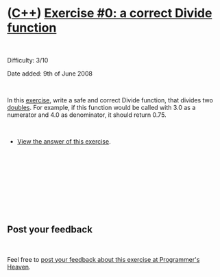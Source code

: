 
 

 

 

 

 

([C++](Cpp.md)) [Exercise \#0: a correct Divide function](CppExerciseDivide.md)
=================================================================================

 

Difficulty: 3/10

Date added: 9th of June 2008

 

In this [exercise](CppExercise.md), write a safe and correct Divide
function, that divides two [doubles](CppDouble.md). For example, if
this function would be called with 3.0 as a numerator and 4.0 as
denominator, it should return 0.75.

 

-   [View the answer of this exercise](CppExerciseDivideAnswer.md).

 

 

 

 

 

Post your feedback
------------------

 

Feel free to [post your feedback about this exercise at Programmer's
Heaven](http://www.programmersheaven.com/article/100001-C%2b%2b+exercise%3a+a+correct+Divide+function/info.aspx).

 

 

 

 

 

 

